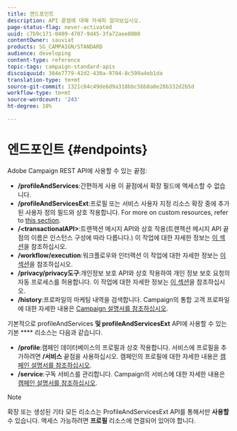 ```yaml
---
title: 엔드포인트
description: API 끝점에 대해 자세히 알아보십시오.
page-status-flag: never-activated
uuid: c7b9c171-0409-4707-9d45-3fa72aee8008
contentOwner: sauviat
products: SG_CAMPAIGN/STANDARD
audience: developing
content-type: reference
topic-tags: campaign-standard-apis
discoiquuid: 304e7779-42d2-430a-9704-8c599a4eb1da
translation-type: tm+mt
source-git-commit: 1321c84c49de6d9a318bbc5bb8a0e28b332d2b5d
workflow-type: tm+mt
source-wordcount: '243'
ht-degree: 10%

---
```



# 엔드포인트 {#endpoints}

Adobe Campaign REST API에 사용할 수 있는 끝점:

* **/profileAndServices**:간편하게 사용 이 끝점에서 확장 필드에 액세스할 수 없습니다.
* **/profileAndServicesExt**:프로필 또는 서비스 사용자 지정 리소스 확장 중에 추가된 사용자 정의 필드와 상호 작용합니다. For more on custom resources, refer to [this section](../../api/using/custom-resources.md).
* **/&lt;transactionalAPI>**:트랜잭션 메시지 API와 상호 작용(트랜잭션 메시지 API 끝점의 이름은 인스턴스 구성에 따라 다릅니다.) 이 작업에 대한 자세한 정보는 [이 섹션](../../api/using/managing-transactional-messages.md)을 참조하십시오.
* **/workflow/execution**:워크플로우와 인터랙션 이 작업에 대한 자세한 정보는 [이 섹션](../../api/using/controlling-a-workflow.md)을 참조하십시오.
* **/privacy/privacy도구**:개인정보 보호 API와 상호 작용하여 개인 정보 보호 요청의 자동 프로세스를 허용합니다. 이 작업에 대한 자세한 정보는 [이 섹션](../../api/using/creating-a-privacy-request.md)을 참조하십시오.
* **/history**:프로파일의 마케팅 내역을 검색합니다. Campaign의 통합 고객 프로파일에 대한 자세한 내용은 [Campaign 설명서를 참조하십시오](https://helpx.adobe.com/campaign/standard/audiences/using/integrated-customer-profile.html).

기본적으로 profileAndServices **및 profileAndServicesExt** API에 사용할 수 있는 기본 **** 리소스는 다음과 같습니다.

* **/profile**:캠페인 데이터베이스의 프로필과 상호 작용합니다. 서비스에 프로필을 추가하려면 **/서비스** 끝점을 사용하십시오. 캠페인의 프로필에 대한 자세한 내용은 [캠페인 설명서를 참조하십시오](https://helpx.adobe.com/campaign/standard/audiences/using/about-profiles.html).
* **/service**:구독 서비스를 관리합니다. Campaign의 서비스에 대한 자세한 내용은 [캠페인 설명서를 참조하십시오](https://helpx.adobe.com/campaign/standard/audiences/using/creating-a-service.html).

>[!NOTE]
>
>확장 또는 생성된 기타 모든 리소스는 ProfileAndServicesExt API를 통해서만 **사용할** 수 있습니다. 액세스 가능하려면 **프로필** 리소스에 연결되어 있어야 합니다.
